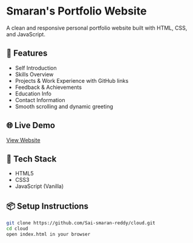 # Smaran's Portfolio Website

A clean and responsive personal portfolio website built with HTML, CSS, and JavaScript.

## 🚀 Features

- Self Introduction
- Skills Overview
- Projects & Work Experience with GitHub links
- Feedback & Achievements
- Education Info
- Contact Information
- Smooth scrolling and dynamic greeting

## 🌐 Live Demo

[View Website](https://yourusername.github.io/cc-port)

## 📁 Tech Stack

- HTML5
- CSS3
- JavaScript (Vanilla)

## 📦 Setup Instructions

```bash
git clone https://github.com/Sai-smaran-reddy/cloud.git
cd cloud
open index.html in your browser
